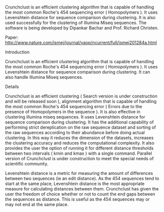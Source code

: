 
Crunchclust is an efficient clustering algorithm that is capable of handling the most common Roche's 454 sequencing error ( Homopolymers ). It uses Levenshtein distance for sequence comparison during clustering. It is also used successfully for the clustering of Illumina Miseq sequences. The software is being developed by Dipankar Bachar and Prof. Richard Christen.

Paper: http://www.nature.com/ismej/journal/vaop/ncurrent/full/ismej201284a.html


Introduction

Crunchclust is an efficient clustering algorithm that is capable of handling the most common Roche's 454 sequencing error ( Homopolymers ). It uses Levenshtein distance for sequence comparison during clustering. It can also handle Illumina Miseq sequences.

Details

Crunchclust is an efficient clustering ( Search version is under construction and will be released soon ), alignment algorithm that is capable of handling the most common Roche's 454 sequencing error ( Errors due to the presence of Homopolymers in the sequence ). It is also effective in clustering illumina miseq sequences. It uses Levenshtein distance for sequence comparison during clustering. It has the additional capability of performing strict dereplication on the raw sequence dataset and sorting of the raw sequences according to their abundance before doing actual clustering. In this way it reduces the dimension of the datasets, increases the clustering accuracy and reduces the computational complexity. It also provides the user the option of running it for different distance thresholds between two intervals ( kmin and kmax ) with a single command. Parallel version of Crunchclust is under construction to meet the special needs of scientific community.

Levenshtein distance is a metric for measuring the amount of differences between two sequences (ie an edit distance). As the 454 sequences tend to start at the same place, Levenshtein distance is the most appropriate measure for calculating distances between them.
Crunchclust has given the user the freedom of choice whether or not to count the end gaps between the sequences as distance. This is useful as the 454 sequences may or may not end at the same place.

